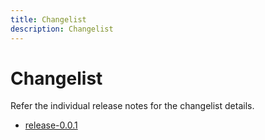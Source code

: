 ```yaml
---
title: Changelist
description: Changelist
---
```



# Changelist

Refer the individual release notes for the changelist details.

* [release-0.0.1](release-0.0.1.md)
